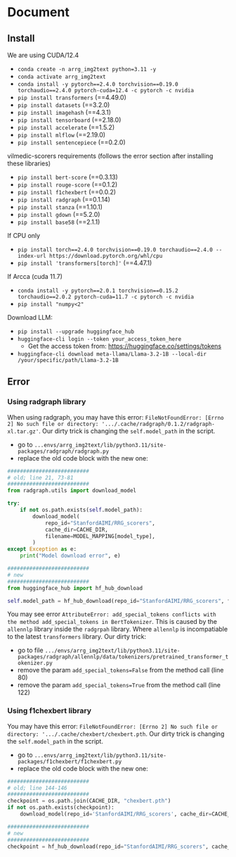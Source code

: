 # Document

## Install

We are using CUDA/12.4

- `conda create -n arrg_img2text python=3.11 -y`
- `conda activate arrg_img2text`
- `conda install -y pytorch==2.4.0 torchvision==0.19.0 torchaudio==2.4.0 pytorch-cuda=12.4 -c pytorch -c nvidia`
- `pip install transformers` (==4.49.0)
- `pip install datasets` (==3.2.0)
- `pip install imagehash` (==4.3.1)
- `pip install tensorboard` (==2.18.0)
- `pip install accelerate` (==1.5.2)
- `pip install mlflow` (==2.19.0)
- `pip install sentencepiece` (==0.2.0)

vilmedic-scorers requirements (follows the error section after installing these libraries)

- `pip install bert-score` (==0.3.13)
- `pip install rouge-score` (==0.1.2)
- `pip install f1chexbert` (==0.0.2)
- `pip install radgraph` (==0.1.14)
- `pip install stanza` (==1.10.1)
- `pip install gdown` (==5.2.0)
- `pip install base58` (==2.1.1)

If CPU only

- `pip install torch==2.4.0 torchvision==0.19.0 torchaudio==2.4.0 --index-url https://download.pytorch.org/whl/cpu`
- `pip install 'transformers[torch]'` (==4.47.1)

If Arcca (cuda 11.7)

- `conda install -y pytorch==2.0.1 torchvision==0.15.2 torchaudio==2.0.2 pytorch-cuda=11.7 -c pytorch -c nvidia`
- `pip install "numpy<2"`

Download LLM:

- `pip install --upgrade huggingface_hub`
- `huggingface-cli login --token your_access_token_here`
    - Get the access token from: https://huggingface.co/settings/tokens
- `huggingface-cli download meta-llama/Llama-3.2-1B --local-dir /your/specific/path/Llama-3.2-1B`


## Error

### Using radgraph library
When using radgraph, you may have this error: `FileNotFoundError: [Errno 2] No such file or directory: '.../.cache/radgraph/0.1.2/radgraph-xl.tar.gz'`. Our dirty trick is changing the `self.model_path` in the script.
 - go to `...envs/arrg_img2text/lib/python3.11/site-packages/radgraph/radgraph.py`
 - replace the old code block with the new one:

```python
##########################
# old; line 21, 73-81
##########################
from radgraph.utils import download_model

try:
    if not os.path.exists(self.model_path):
        download_model(
            repo_id="StanfordAIMI/RRG_scorers",
            cache_dir=CACHE_DIR,
            filename=MODEL_MAPPING[model_type],
        )
except Exception as e:
    print("Model download error", e)

##########################
# new
##########################
from huggingface_hub import hf_hub_download

self.model_path = hf_hub_download(repo_id="StanfordAIMI/RRG_scorers", filename=MODEL_MAPPING[model_type], cache_dir=CACHE_DIR)
```

You may see error `AttributeError: add_special_tokens conflicts with the method add_special_tokens in BertTokenizer`. This is caused by the `allennlp` library inside the `radgrpah` library. Where `allennlp` is incompatiable to the latest `transformers` library. Our dirty trick:
 - go to file `.../envs/arrg_img2text/lib/python3.11/site-packages/radgraph/allennlp/data/tokenizers/pretrained_transformer_tokenizer.py`
 - remove the param `add_special_tokens=False` from the method call (line 80)
 - remove the param `add_special_tokens=True` from the method call (line 122)


### Using f1chexbert library

You may have this error: `FileNotFoundError: [Errno 2] No such file or directory: '.../.cache/chexbert/chexbert.pth`. Our dirty trick is changing the `self.model_path` in the script.
 - go to `...envs/arrg_img2text/lib/python3.11/site-packages/f1chexbert/f1chexbert.py`
 - replace the old code block with the new one:

```python
##########################
# old; line 144-146
##########################
checkpoint = os.path.join(CACHE_DIR, "chexbert.pth")
if not os.path.exists(checkpoint):
    download_model(repo_id='StanfordAIMI/RRG_scorers', cache_dir=CACHE_DIR, filename="chexbert.pth")

##########################
# new
##########################
checkpoint = hf_hub_download(repo_id="StanfordAIMI/RRG_scorers", cache_dir=CACHE_DIR, filename="chexbert.pth")
```